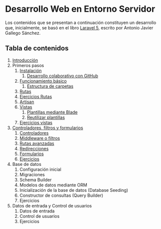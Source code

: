 # Desarrollo Web en Entorno Servidor

Los contenidos que se presentan a continuación constituyen un desarrollo que, inicialmente, se basó en el libro [Laravel 5](https://ajgallego.gitbooks.io/laravel-5/), escrito por Antonio Javier Gallego Sánchez.

## Tabla de contenidos

1. [Introducción](./01_introduccion.md)
2. Primeros pasos
    1. [Instalación](./021_instalacion.md)
        1. [Desarrollo colaborativo con GitHub](./0211_desarrolloColaborativoGitHub.md)
    2. [Funcionamiento básico](./022_funcionamientoBasico.md)
        1. [Estructura de carpetas](./022_funcionamientoBasico.md#estructura-de-un-proyecto)
    3. [Rutas](./023_rutas.md)
    4. [Ejercicios Rutas](./024_ejercicioRutas.md)
    5. [Artisan](./025_artisan.md)
    6. [Vistas](./026_vistas.md)
        1. [Plantillas mediante Blade](./0261_vistasBlade.md)
        2. [Reutilizar plantillas](./0271_reutilizarPlantilla.md)
    7. [Ejercicios vistas](./027_ejerciciosVistas.md)
3. [Controladores, filtros y formularios](./03_controladoresFiltrosFormularios.md)
    1. [Controladores](./031_controladores.md)
    2. [Middleware o filtros](./032_middlewares.md)
    3. [Rutas avanzadas](./033_rutasAvanzadas.md)
    4. [Redirecciones](./034_Redirecciones.md)
    5. [Formularios](./035_Formularios.md)
    6. [Ejercicios](./036_Ejercicios.md)
4. Base de datos
    1. Configuración inicial
    2. Migraciones
    3. Schema Builder
    4. Modelos de datos mediante ORM
    5. Inicialización de la base de datos (Database Seeding)
    6. Constructor de consultas (Query Builder)
    7. Ejercicios
5. Datos de entrada y Control de usuarios
    1. Datos de entrada
    2. Control de usuarios
    3. Ejercicios
